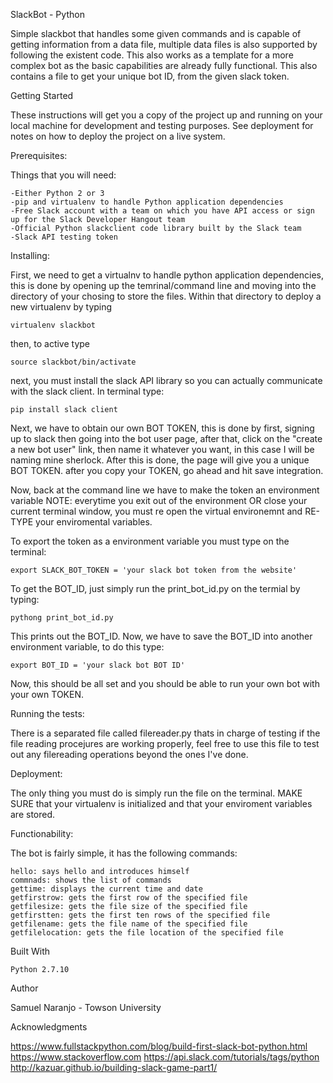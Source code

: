 SlackBot - Python

Simple slackbot that handles some given commands and is capable of getting information from a data file, multiple data files is also supported by following the existent code. This also works as a template for a more complex bot as the basic capabilities are already
fully functional. This also contains a file to get your unique bot ID, from the given slack token.

Getting Started

These instructions will get you a copy of the project up and running on your local machine for development and testing purposes. See deployment for notes on how to deploy the project on a live system.

  Prerequisites:

  Things that you will need:

    -Either Python 2 or 3
    -pip and virtualenv to handle Python application dependencies
    -Free Slack account with a team on which you have API access or sign up for the Slack Developer Hangout team
    -Official Python slackclient code library built by the Slack team
    -Slack API testing token

Installing:

  First, we need to get a virtualnv to handle python application dependencies, this is done by opening up the temrinal/command line
  and moving into the directory of your chosing to store the files. Within that directory to deploy a new virtualenv by typing
  
    virtualenv slackbot
  
  then, to active type
  
    source slackbot/bin/activate
    
  next, you must install the slack API library so you can actually communicate with the slack client. 
  In terminal type:
  
    pip install slack client
  
  Next, we have to obtain our own BOT TOKEN, this is done by first, signing up to slack then going into the bot user page, after that, click on the
  "create a new bot user" link, then name it whatever you want, in this case I will be naming mine sherlock. After this is done, the page will give you a 
  unique BOT TOKEN. after you copy your TOKEN, go ahead and hit save integration. 
  
  Now, back at the command line we have to make the token an environment variable
  NOTE: everytime you exit out of the environment OR close your current terminal window, you must re open the virtual environemnt and RE-TYPE your enviromental variables.
   
  To export the token as a environment variable you must type on the terminal:
    
    export SLACK_BOT_TOKEN = 'your slack bot token from the website'
  
  To get the BOT_ID, just simply run the print_bot_id.py on the termial by typing:
    
    pythong print_bot_id.py
    
  This prints out the BOT_ID. Now, we have to save the BOT_ID into another environment variable, to do this type:
  
    export BOT_ID = 'your slack bot BOT ID'
  
  Now, this should be all set and you should be able to run your own bot with your own TOKEN.
  
Running the tests:
  
  There is a separated file called filereader.py thats in charge of testing if the file reading procejures are working properly,
  feel free to use this file to test out any filereading operations beyond the ones I've done.

Deployment:
  
  The only thing you must do is simply run the file on the terminal. MAKE SURE that your virtualenv is initialized and that your enviroment variables are stored.

Functionability:
  
  The bot is fairly simple, it has the following commands:
    
    hello: says hello and introduces himself
    commnads: shows the list of commands
    gettime: displays the current time and date
    getfirstrow: gets the first row of the specified file
    getfilesize: gets the file size of the specified file
    getfirstten: gets the first ten rows of the specified file
    getfilename: gets the file name of the specified file
    getfilelocation: gets the file location of the specified file

Built With
    
    Python 2.7.10

Author

  Samuel Naranjo - Towson University

Acknowledgments

  https://www.fullstackpython.com/blog/build-first-slack-bot-python.html
  https://www.stackoverflow.com
  https://api.slack.com/tutorials/tags/python
  http://kazuar.github.io/building-slack-game-part1/
  
